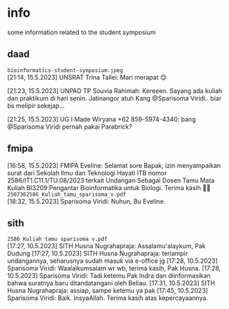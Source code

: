 # info
some information related to the student symposium


## daad
`bioinformatics-student-symposium.jpeg` \
[21:14, 15.5.2023] UNSRAT Trina Tallei: Mari merapat 😊

[21:23, 15.5.2023] UNPAD TP Souvia Rahimah: Kereeen. Sayang ada kuliah dan praktikum di hari senin. Jatinangor atuh Kang @Sparisoma Viridi.. biar bs melipir sekejap...

[21:25, 15.5.2023] UG I Made Wiryana
+62 859-5974-4340: bang @Sparisoma Viridi pernah pakai Parabrick?

## fmipa
[16:58, 15.5.2023] FMIPA Eveline: Selamat sore Bapak, izin menyampaikan surat dari Sekolah Ilmu dan Teknologi Hayati ITB nomor 2586/IT1.C11.1/TU.08/2023 terkait Undangan Sebagai Dosen Tamu Mata Kuliah BI3209 Pengantar Bioinformatika untuk Biologi. Terima kasih 🙏🏻 \
`2507362586_Kuliah_tamu_sparisoma_v.pdf` \
[18:32, 15.5.2023] Sparisoma Viridi: Nuhun, Bu Eveline.


## sith
`2586 Kuliah tamu sparisoma v.pdf` \
[17:27, 10.5.2023] SITH Husna Nugrahapraja: Assalamu'alaykum, Pak Dudung
[17:27, 10.5.2023] SITH Husna Nugrahapraja: terlampir undangannya, seharusnya sudah masuk via e-office jg
[17:28, 10.5.2023] Sparisoma Viridi: Waalaikumsalam wr wb, terima kasih, Pak Husna.
[17:28, 10.5.2023] Sparisoma Viridi: Tadi ketemu Pak Indra dan diinformasikan bahwa suratnya baru ditandatangani oleh Beliau.
[17:31, 10.5.2023] SITH Husna Nugrahapraja: assiap, sampe ketemu ya pak
[17:45, 10.5.2023] Sparisoma Viridi: Baik. InsyaAllah. Terima kasih atas kepercayaannya.
